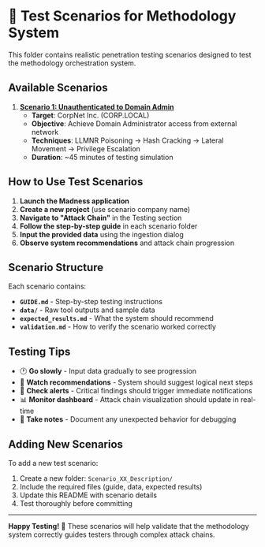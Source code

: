 # 🧪 **Test Scenarios for Methodology System**

This folder contains realistic penetration testing scenarios designed to test the methodology orchestration system.

## **Available Scenarios**

1. **[Scenario 1: Unauthenticated to Domain Admin](./Scenario_01_Unauth_to_DA/)**
   - **Target**: CorpNet Inc. (CORP.LOCAL)
   - **Objective**: Achieve Domain Administrator access from external network
   - **Techniques**: LLMNR Poisoning → Hash Cracking → Lateral Movement → Privilege Escalation
   - **Duration**: ~45 minutes of testing simulation

## **How to Use Test Scenarios**

1. **Launch the Madness application**
2. **Create a new project** (use scenario company name)
3. **Navigate to "Attack Chain"** in the Testing section
4. **Follow the step-by-step guide** in each scenario folder
5. **Input the provided data** using the ingestion dialog
6. **Observe system recommendations** and attack chain progression

## **Scenario Structure**

Each scenario contains:
- **`GUIDE.md`** - Step-by-step testing instructions
- **`data/`** - Raw tool outputs and sample data
- **`expected_results.md`** - What the system should recommend
- **`validation.md`** - How to verify the scenario worked correctly

## **Testing Tips**

- 🕐 **Go slowly** - Input data gradually to see progression
- 👀 **Watch recommendations** - System should suggest logical next steps
- 🚨 **Check alerts** - Critical findings should trigger immediate notifications
- 📊 **Monitor dashboard** - Attack chain visualization should update in real-time
- 📝 **Take notes** - Document any unexpected behavior for debugging

## **Adding New Scenarios**

To add a new test scenario:
1. Create a new folder: `Scenario_XX_Description/`
2. Include the required files (guide, data, expected results)
3. Update this README with scenario details
4. Test thoroughly before committing

---

**Happy Testing!** 🎯
These scenarios will help validate that the methodology system correctly guides testers through complex attack chains.